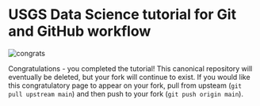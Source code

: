 # USGS Data Science tutorial for Git and GitHub workflow

![congrats](https://user-images.githubusercontent.com/13220910/81443707-86452d80-913b-11ea-9ad4-7be24ff64c39.gif)

Congratulations - you completed the tutorial! This canonical repository will eventually be deleted, but your fork will continue to exist. If you would like this congratulatory page to appear on your fork, pull from upsteam (`git pull upstream main`) and then push to your fork (`git push origin main`).
